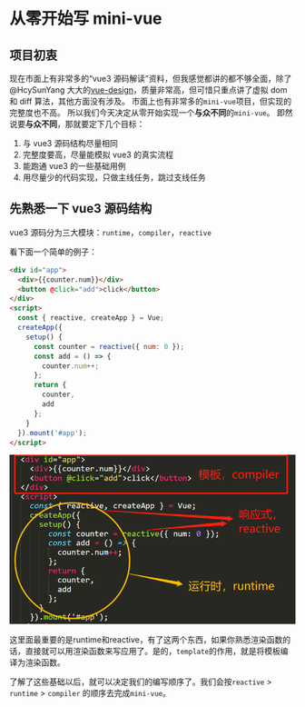# 从零开始写 mini-vue

## 项目初衷

现在市面上有非常多的“vue3 源码解读”资料，但我感觉都讲的都不够全面，除了@HcySunYang 大大的[vue-design](http://hcysun.me/vue-design/zh/)，质量非常高，但可惜只重点讲了虚拟 dom 和 diff 算法，其他方面没有涉及。
市面上也有非常多的`mini-vue`项目，但实现的完整度也不高。
所以我们今天决定从零开始实现一个**与众不同**的`mini-vue`。
即然说要**与众不同**，那就要定下几个目标：

1. 与 vue3 源码结构尽量相同
2. 完整度要高，尽量能模拟 vue3 的真实流程
3. 能跑通 vue3 的一些基础用例
4. 用尽量少的代码实现，只做主线任务，跳过支线任务

## 先熟悉一下 vue3 源码结构

vue3 源码分为三大模块：`runtime`，`compiler`，`reactive`

看下面一个简单的例子：

```html
<div id="app">
  <div>{{counter.num}}</div>
  <button @click="add">click</button>
</div>
<script>
  const { reactive, createApp } = Vue;
  createApp({
    setup() {
      const counter = reactive({ num: 0 });
      const add = () => {
        counter.num++;
      };
      return {
        counter,
        add
      };
    }
  }).mount('#app');
</script>
```

![vue3-demo](./assets/vue-demo.png)

这里面最重要的是runtime和reactive，有了这两个东西，如果你熟悉渲染函数的话，直接就可以用渲染函数来写应用了。是的，`template`的作用，就是将模板编译为渲染函数。

了解了这些基础以后，就可以决定我们的编写顺序了。我们会按`reactive` > `runtime` > `compiler` 的顺序去完成`mini-vue`。
